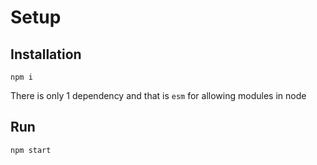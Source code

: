 # Setup

## Installation
`npm i`

There is only 1 dependency and that is `esm` for allowing modules in node

## Run
`npm start`